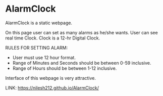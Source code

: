 # AlarmClock


AlarmClock is a static webpage.

On this page user can set as many alarms as he/she wants.
User can see real time Clock. Clock is a 12-hr Digital Clock.

RULES FOR SETTING ALARM:
* User must use 12 hour format.
* Range of Minutes and Seconds should be between 0-59 inclusive.
* Range of Hours should be between 1-12 inclusive.


Interface of this webpage is very attractive.

LINK:
https://nilesh212.github.io/AlarmClock/
